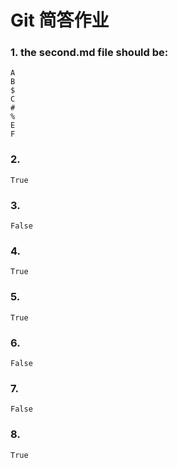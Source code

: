 # Git 简答作业
### 1. the second.md file should be:
    A
    B
    $
    C
    #
    %
    E
    F

### 2.
    True

### 3.
    False

### 4.
    True

### 5.
    True

### 6.
    False

### 7.
    False

### 8.
    True